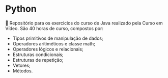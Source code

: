 # Python
📌 Repositório para os exercicios do curso de Java realizado pela Curso em Vídeo. São 40 horas de curso, compostos por:
- Tipos primitivos de manipulação de dados;
- Operadores aritiméticos e classe math;
- Operadores lógicos e relacionais;
- Estruturas condicionais;
- Estruturas de repetição;
- Vetores;
- Métodos.
  

